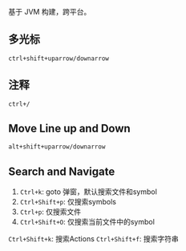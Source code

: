 基于 JVM 构建，跨平台。

## 多光标

`ctrl+shift+uparrow/downarrow`

## 注释

`ctrl+/`

## Move Line up and Down

`alt+shift+uparrow/downarrow`

## Search and Navigate

1. `Ctrl+k`: goto 弹窗，默认搜索文件和symbol
2. `Ctrl+Shift+p`: 仅搜索symbols
3. `Ctrl+p`: 仅搜索文件
4. `Ctrl+Shift+O`: 仅搜索当前文件中的symbol

`Ctrl+Shift+k`: 搜索Actions
`Ctrl+Shift+f`: 搜索字符串

